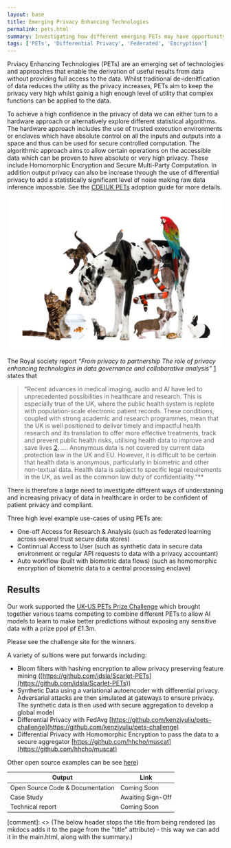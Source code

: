 ```yaml
---
layout: base
title: Emerging Privacy Enhancing Technologies
permalink: pets.html
summary: Investigating how different emerging PETs may have opportunity for healthcare data
tags: ['PETs', 'Differential Privacy', 'Federated', 'Encryption']
---
```


Prviacy Enhancing Technologies (PETs) are an emerging set of technologies and approaches that enable the derivation of useful results from data without providing full access to the data.   Whilst traditional de-idenitfication of data reduces the utility as the privacy increases, PETs aim to keep the privacy very high whilst gainig a high enough level of utility that complex functions can be applied to the data.  

To achieve a high confidence in the privacy of data we can either turn to a hardware approach or alternatively explore different statistical algorithms.   The hardware approach includes the use of trusted execution environments or enclaves which have absolute control on all the inputs and outputs into a space and thus can be used for secure controlled computation.   The algorithmic approach aims to allow certain operations on the accessible data which can be proven to have absolute or very high privacy.   These include Homomorphic Encryption and Secure Multi-Party Computation.   In addition output privacy can also be increase through the use of differential privacy to add a statistically significant level of noise making raw data inference impossble.  See the [CDEIUK PETs](https://cdeiuk.github.io/pets-adoption-guide/what-are-pets) adoption guide for more details.

![Not this sort of PET](images/pets.png)

The Royal society report *“From privacy to partnership The role of privacy enhancing technologies in data governance and collaborative analysis”* [1](https://royalsociety.org/-/media/policy/projects/privacy-enhancing-technologies/From-Privacy-to-Partnership.pdf?la=en-GB&hash=4769FEB5C984089FAB52FE7E22F379D6) states that

> “Recent advances in medical imaging, audio and AI have led to unprecedented possibilities in healthcare and research. This is especially true of the UK, where the public health system is replete with population-scale electronic patient records. These conditions, coupled with strong academic and research programmes, mean that the UK is well positioned to deliver timely and impactful health research and its translation to offer more effective treatments, track and prevent public health risks, utilising health data to improve and save lives [2](https://www.gov.uk/government/publications/lifesciences-industrial-strategy-update).
> ….
> Anonymous data is not covered by current data protection law in the UK and EU. However, it is difficult to be certain that health data is anonymous, particularly in biometric and other non-textual data. Health data is subject to specific legal requirements in the UK, as well as the common law duty of confidentiality.”**

There is therefore a large need to investigate different ways of understaning and increasing privacy of data in healthcare in order to be confident of patient privacy and compliant. 

Three high level example use-cases of using PETs are:
- One-off Access for Research & Analysis (such as federated learning across several trust secure data stores)
- Continnual Access to User (such as synthetic data in secure data environment or regular API requests to data with a privacy accountant)
- Auto workflow (built with biometric data flows) (such as homomorphic encryption of biometric data to a central processing enclave)

## Results

Our work supported the [UK-US PETs Prize Challenge](https://petsprizechallenges.com/) which brought together various teams competing to combine different PETs to allow AI models to learn to make better predictions without exposing any sensitive data with a prize ppol pf £1.3m.

Please see the challenge site for the winners.   

A variety of sultions were put forwards including:
- Bloom filters with hashing encryption to allow privacy preserving feature mining ([https://github.com/idsla/Scarlet-PETs](https://github.com/idsla/Scarlet-PETs))
- Synthetic Data using a variational autoencoder with differential privacy.   Adversarial attacks are then simulated at gateways to ensure privacy.  The synthetic data is then used with secure aggregation to develop a global model
- Differential Privacy with FedAvg [https://github.com/kenziyuliu/pets-challenge](https://github.com/kenziyuliu/pets-challenge)
- Differential Privacy with Homomorphic Encryption to pass the data to a secure aggregator [https://github.com/hhcho/muscat](https://github.com/hhcho/muscat)

Other open source examples can be see [here](https://github.com/usnistgov/PrivacyEngCollabSpace/tree/master/tools/de-identification))

| Output | Link |
| ---- | ---- |
| Open Source Code & Documentation | Coming Soon |
| Case Study | Awaiting Sign-Off |
| Technical report | Coming Soon |

[comment]: <> (The below header stops the title from being rendered (as mkdocs adds it to the page from the "title" attribute) - this way we can add it in the main.html, along with the summary.)
#

